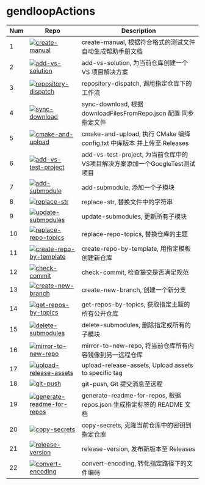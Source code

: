 # gendloopActions

| **Num** | **Repo** | **Description** |
| ---- | ---- | ---- |
| 1 | [![create-manual](https://img.shields.io/github/v/release/gendloop/create-manual?display_name=release&style=plastic&logo=github&label=create-manual&labelColor=%23bf2b1f&color=blue)](https://github.com/gendloop/create-manual)| create-manual, 根据符合格式的测试文件自动生成帮助手册文档 |
| 2 | [![add-vs-solution](https://img.shields.io/github/v/release/gendloop/add-vs-solution?display_name=release&style=plastic&logo=github&label=add-vs-solution&labelColor=%23bf2b1f&color=blue)](https://github.com/gendloop/add-vs-solution)| add-vs-solution, 为当前仓库创建一个 VS 项目解决方案 |
| 3 | [![repository-dispatch](https://img.shields.io/github/v/release/gendloop/repository-dispatch?display_name=release&style=plastic&logo=github&label=repository-dispatch&labelColor=%23bf2b1f&color=blue)](https://github.com/gendloop/repository-dispatch)| repository-dispatch, 调用指定仓库下的工作流 |
| 4 | [![sync-download](https://img.shields.io/github/v/release/gendloop/sync-download?display_name=release&style=plastic&logo=github&label=sync-download&labelColor=%23bf2b1f&color=blue)](https://github.com/gendloop/sync-download)| sync-download, 根据 downloadFilesFromRepo.json 配置 同步指定文件 |
| 5 | [![cmake-and-upload](https://img.shields.io/github/v/release/gendloop/cmake-and-upload?display_name=release&style=plastic&logo=github&label=cmake-and-upload&labelColor=%23bf2b1f&color=blue)](https://github.com/gendloop/cmake-and-upload)| cmake-and-upload, 执行 CMake 编绎 config.txt 中库版本 并上传至 Releases |
| 6 | [![add-vs-test-project](https://img.shields.io/github/v/release/gendloop/add-vs-test-project?display_name=release&style=plastic&logo=github&label=add-vs-test-project&labelColor=%23bf2b1f&color=blue)](https://github.com/gendloop/add-vs-test-project)| add-vs-test-project, 为当前仓库中的VS项目解决方案添加一个GoogleTest测试项目 |
| 7 | [![add-submodule](https://img.shields.io/github/v/release/gendloop/add-submodule?display_name=release&style=plastic&logo=github&label=add-submodule&labelColor=%23bf2b1f&color=blue)](https://github.com/gendloop/add-submodule)| add-submodule, 添加一个子模块 |
| 8 | [![replace-str](https://img.shields.io/github/v/release/gendloop/replace-str?display_name=release&style=plastic&logo=github&label=replace-str&labelColor=%23bf2b1f&color=blue)](https://github.com/gendloop/replace-str)| replace-str, 替换文件中的字符串 |
| 9 | [![update-submodules](https://img.shields.io/github/v/release/gendloop/update-submodules?display_name=release&style=plastic&logo=github&label=update-submodules&labelColor=%23bf2b1f&color=blue)](https://github.com/gendloop/update-submodules)| update-submodules, 更新所有子模块 |
| 10 | [![replace-repo-topics](https://img.shields.io/github/v/release/gendloop/replace-repo-topics?display_name=release&style=plastic&logo=github&label=replace-repo-topics&labelColor=%23bf2b1f&color=blue)](https://github.com/gendloop/replace-repo-topics)| replace-repo-topics, 替换仓库的主题 |
| 11 | [![create-repo-by-template](https://img.shields.io/github/v/release/gendloop/create-repo-by-template?display_name=release&style=plastic&logo=github&label=create-repo-by-template&labelColor=%23bf2b1f&color=blue)](https://github.com/gendloop/create-repo-by-template)| create-repo-by-template, 用指定模板创建新仓库 |
| 12 | [![check-commit](https://img.shields.io/github/v/release/gendloop/check-commit?display_name=release&style=plastic&logo=github&label=check-commit&labelColor=%23bf2b1f&color=blue)](https://github.com/gendloop/check-commit)| check-commit, 检查提交是否满足规范 |
| 13 | [![create-new-branch](https://img.shields.io/github/v/release/gendloop/create-new-branch?display_name=release&style=plastic&logo=github&label=create-new-branch&labelColor=%23bf2b1f&color=blue)](https://github.com/gendloop/create-new-branch)| create-new-branch, 创建一个新分支 |
| 14 | [![get-repos-by-topics](https://img.shields.io/github/v/release/gendloop/get-repos-by-topics?display_name=release&style=plastic&logo=github&label=get-repos-by-topics&labelColor=%23bf2b1f&color=blue)](https://github.com/gendloop/get-repos-by-topics)| get-repos-by-topics, 获取指定主题的所有公开仓库 |
| 15 | [![delete-submodules](https://img.shields.io/github/v/release/gendloop/delete-submodules?display_name=release&style=plastic&logo=github&label=delete-submodules&labelColor=%23bf2b1f&color=blue)](https://github.com/gendloop/delete-submodules)| delete-submodules, 删除指定或所有的子模块 |
| 16 | [![mirror-to-new-repo](https://img.shields.io/github/v/release/gendloop/mirror-to-new-repo?display_name=release&style=plastic&logo=github&label=mirror-to-new-repo&labelColor=%23bf2b1f&color=blue)](https://github.com/gendloop/mirror-to-new-repo)| mirror-to-new-repo, 将当前仓库所有内容镜像到另一远程仓库 |
| 17 | [![upload-release-assets](https://img.shields.io/github/v/release/gendloop/upload-release-assets?display_name=release&style=plastic&logo=github&label=upload-release-assets&labelColor=%23bf2b1f&color=blue)](https://github.com/gendloop/upload-release-assets)| upload-release-assets, Upload assets to specific tag |
| 18 | [![git-push](https://img.shields.io/github/v/release/gendloop/git-push?display_name=release&style=plastic&logo=github&label=git-push&labelColor=%23bf2b1f&color=blue)](https://github.com/gendloop/git-push)| git-push, Git 提交消息至远程 |
| 19 | [![generate-readme-for-repos](https://img.shields.io/github/v/release/gendloop/generate-readme-for-repos?display_name=release&style=plastic&logo=github&label=generate-readme-for-repos&labelColor=%23bf2b1f&color=blue)](https://github.com/gendloop/generate-readme-for-repos)| generate-readme-for-repos, 根据 repos.json 生成指定标签的 README 文档 |
| 20 | [![copy-secrets](https://img.shields.io/github/v/release/gendloop/copy-secrets?display_name=release&style=plastic&logo=github&label=copy-secrets&labelColor=%23bf2b1f&color=blue)](https://github.com/gendloop/copy-secrets)| copy-secrets, 克隆当前仓库中的密钥到指定仓库 |
| 21 | [![release-version](https://img.shields.io/github/v/release/gendloop/release-version?display_name=release&style=plastic&logo=github&label=release-version&labelColor=%23bf2b1f&color=blue)](https://github.com/gendloop/release-version)| release-version, 发布新版本至 Releases |
| 22 | [![convert-encoding](https://img.shields.io/github/v/release/gendloop/convert-encoding?display_name=release&style=plastic&logo=github&label=convert-encoding&labelColor=%23bf2b1f&color=blue)](https://github.com/gendloop/convert-encoding)| convert-encoding, 转化指定路径下的文件编码 |
